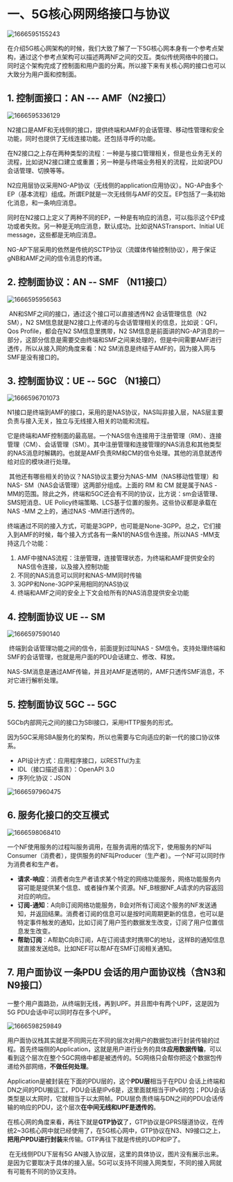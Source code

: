 # 一、5G核心网网络接口与协议

![1666595155243](assets/1666595155243.png)

​	在介绍5G核心网架构的时候，我们大致了解了一下5G核心网本身有一个参考点架构，通过这个参考点架构可以描述两两NF之间的交互。类似传统网络中的接口。同时这个架构完成了控制面和用户面的分离。所以接下来有关核心网的接口也可以大致分为用户面和控制面。



## 1. 控制面接口：AN --- AMF（N2接口）

![1666595336129](assets/1666595336129.png)

​	N2接口是AMF和无线侧的接口，提供终端和AMF的会话管理、移动性管理和安全功能，同时也提供了无线连接功能。还包括寻呼的功能。

​	在N2接口之上存在两种类型的流程：一种是与接口管理相关，但是也业务无关的流程，比如说N2接口建立或重置；另一种是与终端业务相关的流程，比如说PDU会话管理、切换等等。

​	N2应用层协议采用NG-AP协议（无线侧的application应用协议）。NG-AP由多个EP（基本流程）组成。所谓EP就是一次无线侧与AMF的交互。EP包括了一条初始化消息，和一条响应消息。

​	同时在N2接口上定义了两种不同的EP，一种是有响应的消息，可以指示这个EP成功或者失败。另一种是无响应消息，默认成功。比如说NASTransport、Initial UE message，这些都是无响应消息。

​	NG-AP下层采用的依然是传统的SCTP协议（流媒体传输控制协议），用于保证gNB和AMF之间的信令消息的传递。



## 2. 控制面协议：AN -- SMF （N11接口）

![1666595956563](assets/1666595956563.png)

​	AN和SMF之间的接口，通过这个接口可以直接透传N2 会话管理信息（N2 SM），N2 SM信息就是N2接口上传递的与会话管理相关的信息，比如说：QFI，Qos Profile，都会在N2 SM信息里携带，N2 SM信息是前面讲的NG-AP消息的一部分，这部分信息是需要交由终端和SMF之间来处理的，但是中间需要AMF进行透传，所以从接入网的角度来看：N2 SM消息是终结于AMF的，因为接入网与SMF是没有接口的。



## 3. 控制面协议：UE -- 5GC （N1接口）

![1666596701073](assets/1666596701073.png)

​	N1接口是终端到AMF的接口，采用的是NAS协议，NAS叫非接入层，NAS层主要负责与接入无关，独立与无线接入相关的功能和流程。

​	它是终端和AMF控制面的最高层。一个NAS信令连接用于注册管理（RM）、连接管理（CM）、会话管理（SM）。其中注册管理和连接管理的NAS消息和其他类型的NAS消息时解耦的。也就是AMF负责RM和CM的信令处理。其他的消息就透传给对应的模块进行处理。

​	其他还有哪些相关的协议？NAS协议主要分为NAS-MM（NAS移动性管理）和NAS- SM（NAS会话管理）这两部分组成。上面的 RM 和 CM 就是属于NAS -MM的范围。除此之外，终端和5GC还会有不同的协议，比方说：sm会话管理、SMS短消息、UE Policy终端策略、LCS基于位置的服务。这些协议都是承载在NAS -MM 之上的，通过NAS -MM进行透传的。

​	终端通过不同的接入方式，可能是3GPP，也可能是None-3GPP。总之，它们接入到AMF的时候，每个接入方式各有一条N1的NAS信令连接。所以NAS -MM支持这几个功能：

1.  AMF中接NAS流程：注册管理，连接管理状态，为终端和AMF提供安全的NAS信令连接，以及接入控制功能
2.  不同的NAS消息可以同时和NAS-MM同时传输
3.  3GPP和None-3GPP采用相同的NAS协议
4.  终端和AMF之间的安全上下文会给所有的NAS消息提供安全功能



## 4. 控制面协议 UE -- SM 

![1666597590140](assets/1666597590140.png)

​	终端到会话管理功能之间的信令，前面提到过叫NAS - SM信令。支持处理终端和SMF的会话管理，也就是用户面的PDU会话建立、修改、释放。

​	NAS-SM消息是通过AMF传输，并且对AMF是透明的，AMF只透传SMF消息，不对它进行解析处理。



## 5. 控制面协议 5GC -- 5GC

5GCb内部网元之间的接口为SBI接口，采用HTTP服务的形式。

因为5GC采用SBA服务化的架构，所以也需要与它向适应的新一代的接口协议体系。

-   API设计方式：应用程序接口，以RESTful为主
-   IDL（接口描述语言）：OpenAPI 3.0
-   序列化协议：JSON

![1666597960475](assets/1666597960475.png)



## 6. 服务化接口的交互模式

![1666598068410](assets/1666598068410.png)

​	一个NF使用服务的过程叫服务调用，在服务调用的情况下，使用服务的NF叫Consumer（消费者），提供服务的NF叫Producer（生产者）。一个NF可以同时作为消费者和生产者。

- **请求-响应**：消费者向生产者请求某个特定的网络功能服务，网络功能服务内容可能是提供某个信息、或者操作某个资源。NF_B根据NF_A请求的内容返回对应的响应。
- **订阅-通知**：A向B订阅网络功能服务，B会对所有订阅这个服务的NF发送通知，并返回结果。消费者订阅的信息可以是按时间周期更新的信息，也可以是特定事件触发的通知，比如订阅了用户签约数据发生改变，订阅了用户位置信息发生改变。
- **帮助订阅**：A帮助C向B订阅，A在订阅请求时携带C的地址，这样B的通知信息就直接发送给B。比如NEF可以帮AF在SMF订阅相关通知。



## 7. 用户面协议 一条PDU 会话的用户面协议栈（含N3和N9接口）

​	一整个用户面路劲，从终端到无线，再到UPF。并且图中有两个UPF，这是因为5G PDU会话中可以同时存在多个UPF。

![1666598259849](assets/1666598259849.png)

​	用户面协议栈其实就是不同网元在不同的层次对用户的数据包进行封装传输的过程。首先终端侧的Application，这就是用户进行业务的具体**应用数据传输**，可以看到这个层次在整个5GC网络中都是被透传的。5G网络只会帮你把这个数据包传递给外部网络，**不做任何处理**。

​	Application是被封装在下面的PDU层的，这个**PDU层**相当于在PDU 会话上终端和DN之间的PDU搬运工，PDU会话是IPv6是，这里面就相当于IPv6的包；PDU会话类型是以太网时，它就相当于以太网帧。PDU层负责终端与DN之间的PDU会话传输的响应的PDU，这个层次**在中间无线和UPF是透传的**。

​	在核心网的角度来看，再往下就是**GTP协议**了，GTP协议是GPRS隧道协议，在传统2~3G核心网中就已经使用了，在5G核心网中，GTP协议在N3、N9接口之上，**把用户PDU进行封装**来传输。GTP再往下就是传统的UDP和IP了。

​	在无线侧PDU下层有5G AN接入协议层，这里的具体协议，图片没有展示出来。是因为它要取决于具体的接入层。5G可以支持不同接入网类型，不同的接入网就有可能有不同的协议支持。